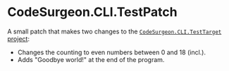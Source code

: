 ﻿# CodeSurgeon.CLI.TestPatch

A small patch that makes two changes to the [`CodeSurgeon.CLI.TestTarget` project](/CodeSurgeon.CLI.TestTarget/):
* Changes the counting to even numbers between 0 and 18 (incl.).
* Adds "Goodbye world!" at the end of the program.
